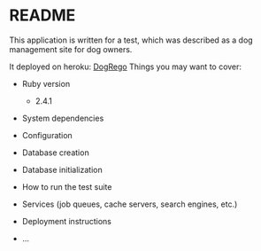# README

This application is written for a test, which was described as a dog management site for dog owners.

It deployed on heroku: [DogRego](https://dogrego.herokuapp.com/)
Things you may want to cover:

* Ruby version
    * 2.4.1

* System dependencies

* Configuration

* Database creation

* Database initialization

* How to run the test suite

* Services (job queues, cache servers, search engines, etc.)

* Deployment instructions

* ...
